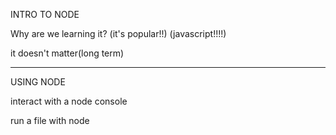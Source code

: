 INTRO TO NODE

Why are we learning it?
	(it's popular!!)
	(javascript!!!!)
	
it doesn't matter(long term)

-------------------------
USING NODE

interact with a node console

run a file with node